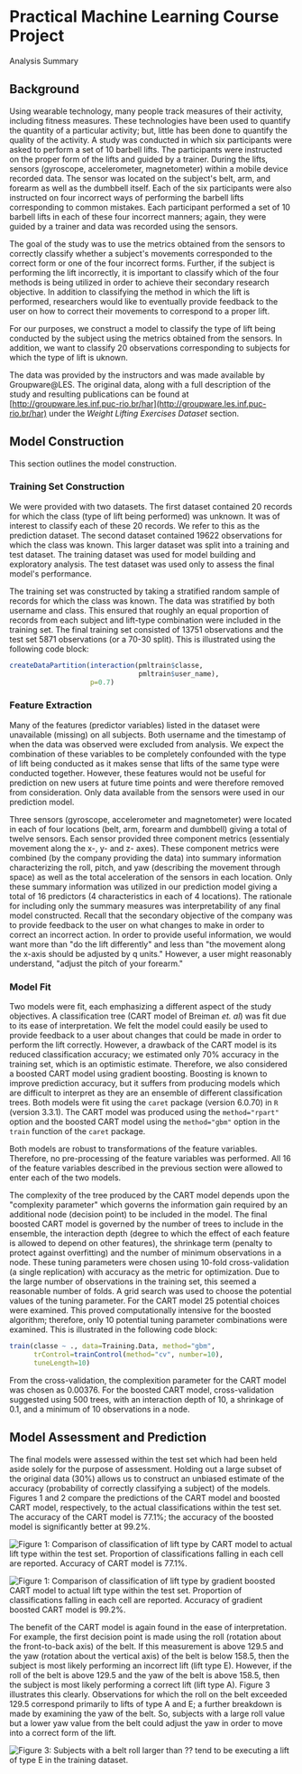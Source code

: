 # Practical Machine Learning Course Project
Analysis Summary  




## Background
Using wearable technology, many people track measures of their activity, including fitness measures.  These technologies have been used to quantify the quantity of a particular activity; but, little has been done to quantify the quality of the activity.  A study was conducted in which six participants were asked to perform a set of 10 barbell lifts.  The participants were instructed on the proper form of the lifts and guided by a trainer.  During the lifts, sensors (gyroscope, accelerometer, magnetometer) within a mobile device recorded data.  The sensor was located on the subject's belt, arm, and forearm as well as the dumbbell itself.  Each of the six participants were also instructed on four incorrect ways of performing the barbell lifts corresponding to common mistakes.  Each participant performed a set of 10 barbell lifts in each of these four incorrect manners; again, they were guided by a trainer and data was recorded using the sensors.

The goal of the study was to use the metrics obtained from the sensors to correctly classify whether a subject's movements corresponded to the correct form or one of the four incorrect forms.  Further, if the subject is performing the lift incorrectly, it is important to classify which of the four methods is being utilized in order to achieve their secondary research objective.  In addition to classifying the method in which the lift is performed, researchers would like to eventually provide feedback to the user on how to correct their movements to correspond to a proper lift.

For our purposes, we construct a model to classify the type of lift being conducted by the subject using the metrics obtained from the sensors.  In addition, we want to classify 20 observations corresponding to subjects for which the type of lift is uknown.

The data was provided by the instructors and was made available by Groupware@LES.  The original data, along with a full description of the study and resulting publications can be found at [http://groupware.les.inf.puc-rio.br/har](http://groupware.les.inf.puc-rio.br/har) under the _Weight Lifting Exercises Dataset_ section.



## Model Construction
This section outlines the model construction.

### Training Set Construction
We were provided with two datasets.  The first dataset contained 20 records for which the class (type of lift being performed) was unknown.  It was of interest to classify each of these 20 records.  We refer to this as the prediction dataset.  The second dataset contained 19622 observations for which the class was known.  This larger dataset was split into a training and test dataset.  The training dataset was used for model building and exploratory analysis.  The test dataset was used only to assess the final model's performance.

The training set was constructed by taking a stratified random sample of records for which the class was known.  The data was stratified by both username and class.  This ensured that roughly an equal proportion of records from each subject and lift-type combination were included in the training set.  The final training set consisted of 13751 observations and the test set 5871 observations (or a 70-30 split).  This is illustrated using the following code block:


```r
createDataPartition(interaction(pmltrain$classe,
                                pmltrain$user_name),
                    p=0.7)
```


### Feature Extraction
Many of the features (predictor variables) listed in the dataset were unavailable (missing) on all subjects.  Both username and the timestamp of when the data was observed were excluded from analysis.  We expect the combination of these variables to be completely confounded with the type of lift being conducted as it makes sense that lifts of the same type were conducted together.  However, these features would not be useful for prediction on new users at future time points and were therefore removed from consideration.  Only data available from the sensors were used in our prediction model.

Three sensors (gyroscope, accelerometer and magnetometer) were located in each of four locations (belt, arm, forearm and dumbbell) giving a total of twelve sensors.  Each sensor provided three component metrics (essentialy movement along the x-, y- and z- axes).  These component metrics were combined (by the company providing the data) into summary information characterizing the roll, pitch, and yaw (describing the movement through space) as well as the total acceleration of the sensors in each location.  Only these summary information was utilized in our prediction model giving a total of 16 predictors (4 characteristics in each of 4 locations).  The rationale for including only the summary measures was interpretability of any final model constructed.  Recall that the secondary objective of the company was to provide feedback to the user on what changes to make in order to correct an incorrect action.  In order to provide useful information, we would want more than "do the lift differently" and less than "the movement along the x-axis should be adjusted by q units."  However, a user might reasonably understand, "adjust the pitch of your forearm."


### Model Fit
Two models were fit, each emphasizing a different aspect of the study objectives.  A classification tree (CART model of Breiman _et. al_) was fit due to its ease of interpretation.  We felt the model could easily be used to provide feedback to a user about changes that could be made in order to perform the lift correctly.  However, a drawback of the CART model is its reduced classification accuracy; we estimated only 70% accuracy in the training set, which is an optimistic estimate.  Therefore, we also considered a boosted CART model using gradient boosting.  Boosting is known to improve prediction accuracy, but it suffers from producing models which are difficult to interpret as they are an ensemble of different classification trees.  Both models were fit using the `caret` package (version 6.0.70) in `R` (version 3.3.1).  The CART model was produced using the `method="rpart"` option and the boosted CART model using the `method="gbm"` option in the `train` function of the `caret` package.

Both models are robust to transformations of the feature variables.  Therefore, no pre-processing of the feature variables was performed.  All 16 of the feature variables described in the previous section were allowed to enter each of the two models.

The complexity of the tree produced by the CART model depends upon the "complexity parameter" which governs the information gain required by an additional node (decision point) to be included in the model.  The final boosted CART model is governed by the number of trees to include in the ensemble, the interaction depth (degree to which the effect of each feature is allowed to depend on other features), the shrinkage term (penalty to protect against overfitting) and the number of minimum observations in a node.  These tuning parameters were chosen using 10-fold cross-validation (a single replication) with accuracy as the metric for optimization.  Due to the large number of observations in the training set, this seemed a reasonable number of folds.  A grid search was used to choose the potential values of the tuning parameter.  For the CART model 25 potential choices were examined.  This proved computationally intensive for the boosted algorithm; therefore, only 10 potential tuning parameter combinations were examined.  This is illustrated in the following code block:


```r
train(classe ~ ., data=Training.Data, method="gbm",
      trControl=trainControl(method="cv", number=10),
      tuneLength=10)
```

From the cross-validation, the complexition parameter for the CART model was chosen as 0.00376.  For the boosted CART model, cross-validation suggested using 500 trees, with an interaction depth of 10, a shrinkage of 0.1, and a minimum of 10 observations in a node.


## Model Assessment and Prediction


The final models were assessed within the test set which had been held aside solely for the purpose of assessment.  Holding out a large subset of the original data (30%) allows us to construct an unbiased estimate of the accuracy (probability of correctly classifying a subject) of the models. Figures 1 and 2 compare the predictions of the CART model and boosted CART model, respectively, to the actual classifications within the test set.  The accuracy of the CART model is 77.1%; the accuracy of the boosted model is significantly better at 99.2%.

![Figure 1: Comparison of classification of lift type by CART model to actual lift type within the test set.  Proportion of classifications falling in each cell are reported.  Accuracy of CART model is 77.1%.](AnalysisSummary_files/figure-html/AccuracyCART-1.png)

![Figure 1: Comparison of classification of lift type by gradient boosted CART model to actual lift type within the test set.  Proportion of classifications falling in each cell are reported.  Accuracy of gradient boosted CART model is 99.2%.](AnalysisSummary_files/figure-html/AccuracyGBM-1.png)

The benefit of the CART model is again found in the ease of interpretation.  For example, the first decision point is made using the roll (rotation about the front-to-back axis) of the belt.  If this measurement is above 129.5 and the yaw (rotation about the vertical axis) of the belt is below 158.5, then the subject is most likely performing an incorrect lift (lift type E).  However, if the roll of the belt is above 129.5 and the yaw of the belt is above 158.5, then the subject is most likely performing a correct lift (lift type A).  Figure 3 illustrates this clearly.  Observations for which the roll on the belt exceeded 129.5 correspond primarily to lifts of type A and E; a further breakdown is made by examining the yaw of the belt.  So, subjects with a large roll value but a lower yaw value from the belt could adjust the yaw in order to move into a correct form of the lift.

![Figure 3: Subjects with a belt roll larger than ?? tend to be executing a lift of type E in the training dataset.](AnalysisSummary_files/figure-html/RollIllustration-1.png)
